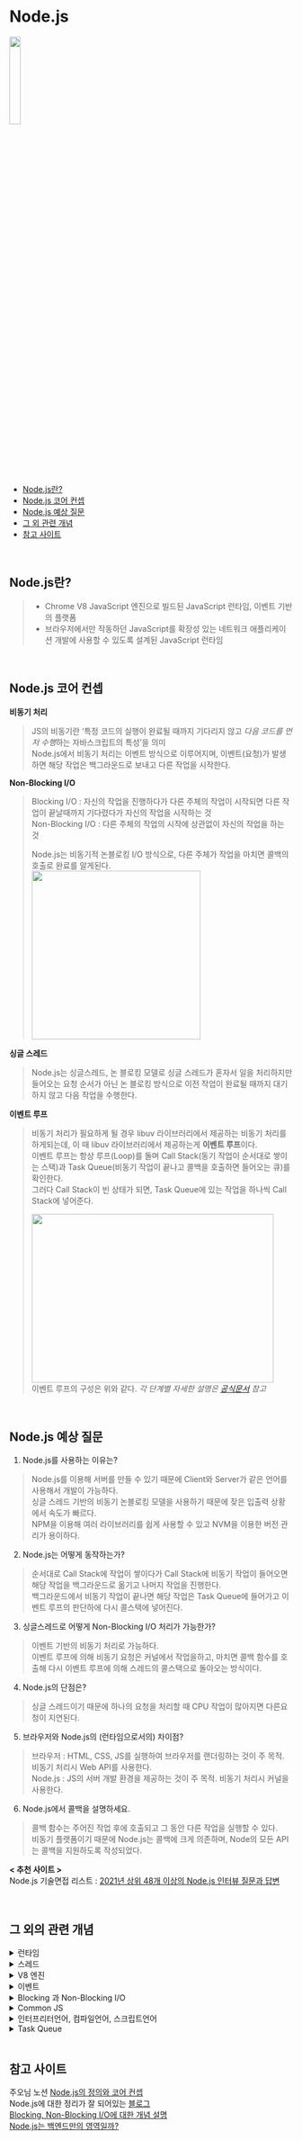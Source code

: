 # Node.js
<img src="https://user-images.githubusercontent.com/83910753/138738753-c89db2e1-1001-4232-9d0e-7c9dc09d75b9.png" width="20%" height="20%">

- [Node.js란?](https://github.com/seyoonkim48/im-sprint-practice-deploy/wiki/_new#nodejs%EB%9E%80)
- [Node.js 코어 컨셉](https://github.com/seyoonkim48/im-sprint-practice-deploy/wiki/_new#nodejs-%EC%BD%94%EC%96%B4-%EC%BB%A8%EC%85%89)
- [Node.js 예상 질문](https://github.com/seyoonkim48/im-sprint-practice-deploy/wiki/_new#nodejs-%EC%98%88%EC%83%81-%EC%A7%88%EB%AC%B8)
- [그 외 관련 개념](https://github.com/seyoonkim48/im-sprint-practice-deploy/wiki/_new#%EA%B7%B8-%EC%99%B8%EC%9D%98-%EA%B4%80%EB%A0%A8-%EA%B0%9C%EB%85%90)
- [참고 사이트](https://github.com/seyoonkim48/im-sprint-practice-deploy/wiki/_new#%EC%B0%B8%EA%B3%A0-%EC%82%AC%EC%9D%B4%ED%8A%B8)

<br>

## Node.js란?
> - Chrome V8 JavaScript 엔진으로 빌드된 JavaScript 런타임, 이벤트 기반의 플랫폼
> - 브라우저에서만 작동하던 JavaScript를 확장성 있는 네트워크 애플리케이션 개발에 사용할 수 있도록 설계된 JavaScript 런타임

<br>

## Node.js 코어 컨셉

**비동기 처리**
> JS의 비동기란 ‘특정 코드의 실행이 완료될 때까지 기다리지 않고 *다음 코드를 먼저 수행*하는 자바스크립트의 특성’을 의미   
> Node.js에서 비동기 처리는 이벤트 방식으로 이루어지며, 이벤트(요청)가 발생하면 해당 작업은 백그라운드로 보내고 다른 작업을 시작한다.

**Non-Blocking I/O**
> Blocking I/O : 자신의 작업을 진행하다가 다른 주체의 작업이 시작되면 다른 작업이 끝날때까지 기다렸다가 자신의 작업을 시작하는 것   
> Non-Blocking I/O : 다른 주체의 작업의 시작에 상관없이 자신의 작업을 하는 것   
>   
> Node.js는 비동기적 논블로킹 I/O 방식으로, 다른 주체가 작업을 마치면 콜백의 호출로 완료를 알게된다.   
> <img src="https://user-images.githubusercontent.com/83910753/138731913-4f2eec4d-8f6e-41d4-bf61-513feb2cde53.png" width="300" height="300">   

**싱글 스레드**
> Node.js는 싱글스레드, 논 블로킹 모델로 싱글 스레드가 혼자서 일을 처리하지만    
> 들어오는 요청 순서가 아닌 논 블로킹 방식으로 이전 작업이 완료될 때까지 대기하지 않고 다음 작업을 수행한다.

**이벤트 루프**
> 비동기 처리가 필요하게 될 경우 libuv 라이브러리에서 제공하는 비동기 처리를 하게되는데, 이 때 libuv 라이브러리에서 제공하는게 **이벤트 루프**이다.    
> 이벤트 루프는 항상 루프(Loop)를 돌며 Call Stack(동기 작업이 순서대로 쌓이는 스택)과 Task Queue(비동기 작업이 끝나고 콜백을 호출하면 들어오는 큐)를 확인한다.   
> 그러다 Call Stack이 빈 상태가 되면, Task Queue에 있는 작업을 하나씩 Call Stack에 넣어준다.   
>   
> <img src="https://user-images.githubusercontent.com/83910753/138737515-2fea0b09-13d6-4033-8a46-c5b545862299.png" width="430" height="300">      <br>
> 이벤트 루프의 구성은 위와 같다. *각 단계별 자세한 설명은 [공식문서](https://nodejs.org/ko/docs/guides/event-loop-timers-and-nexttick/) 참고*


<br>

## Node.js 예상 질문
1. Node.js를 사용하는 이유는?   
> Node.js를 이용해 서버를 만들 수 있기 때문에 Client와 Server가 같은 언어를 사용해서 개발이 가능하다.   
> 싱글 스레드 기반의 비동기 논블로킹 모델을 사용하기 때문에 잦은 입출력 상황에서 속도가 빠르다.   
> NPM을 이용해 여러 라이브러리를 쉽게 사용할 수 있고 NVM을 이용한 버전 관리가 용이하다.   

2. Node.js는 어떻게 동작하는가?
> 순서대로 Call Stack에 작업이 쌓이다가 Call Stack에 비동기 작업이 들어오면 해당 작업을 백그라운드로 옮기고 나머지 작업을 진행한다.   
> 백그라운드에서 비동기 작업이 끝나면 해당 작업은 Task Queue에 들어가고 이벤트 루프의 판단하에 다시 콜스택에 넣어진다.   

3. 싱글스레드로 어떻게 Non-Blocking I/O 처리가 가능한가?
> 이벤트 기반의 비동기 처리로 가능하다.   
> 이벤트 루프에 의해 비동기 요청은 커널에서 작업을하고, 마치면 콜백 함수를 호출해 다시 이벤트 루프에 의해 스레드의 콜스택으로 돌아오는 방식이다.

4. Node.js의 단점은?
> 싱글 스레드이기 때문에 하나의 요청을 처리할 때 CPU 작업이 많아지면 다른요청이 지연된다.   

5. 브라우저와 Node.js의 (런타임으로서의) 차이점?
> 브라우저 : HTML, CSS, JS를 실행하여 브라우저를 랜더링하는 것이 주 목적. 비동기 처리시 Web API를 사용한다.   
> Node.js : JS의 서버 개발 환경을 제공하는 것이 주 목적. 비동기 처리시 커널을 사용한다.   

6. Node.js에서 콜백을 설명하세요.
> 콜백 함수는 주어진 작업 후에 호출되고 그 동안 다른 작업을 실행할 수 있다.    
> 비동기 플랫폼이기 때문에 Node.js는 콜백에 크게 의존하며, Node의 모든 API는 콜백을 지원하도록 작성되었다.

**< 추천 사이트 >**   
Node.js 기술면접 리스트 : [2021년 상위 48개 이상의 Node.js 인터뷰 질문과 답변](https://www.simplilearn.com/tutorials/nodejs-tutorial/nodejs-interview-questions)

<br>

## 그 외의 관련 개념
<details>
<summary>런타임</summary>
<div markdown="1">

> 프로그래밍 언어가 구동되는 환경
</div>
</details>

<details>
<summary>스레드</summary>
<div markdown="1">

> 프로그램 : 어떤 작업을 위해 실행할 수 있는 파일   
> 프로세스 : 메모리에 올라와 실행되고 있는 프로그램의 인스턴스   
> 스레드 : 프로세스가 할당받은 자원을 이용하는 실행의 단위
</div>
</details>

<details>
<summary>V8 엔진</summary>
<div markdown="1">

> 오픈소스로 구글에서 개발했다. C++로 작성되었으며, 구글 크롬과 Node.js에서 사용된다.    
> 인터프리터를 사용하지 않고 머신코드로 변환하기 때문에 속도가 빠르다.
</div>
</details>

<details>
<summary>이벤트</summary>
<div markdown="1">

> 말 그대로 *어떠한 사건이 발생한 것*    
> Node.js에서는 비동기적 작업이 들어온 것, 끝난 것 등이 됨
</div>
</details>

<details>
<summary>Blocking 과 Non-Blocking I/O</summary>
<div markdown="1">

> I/O : Input / Output. I/O 요청이 들어오면 시스템 콜을 보내고, 그 순간에 커널로 제어권이 넘어간다. (문맥 전환)   
> 유저 프로세스(혹은 스레드)는 제어권이 다시 돌아오기 전에는 Block 상태가 된다.   
### Blocking I/O
> 의미 : 하나의 프로세스가 어떤 자원을 사용하고자 할 때 그 자원을 다른 프로세스가 점유하고 있다면, 그 프로세스가 그 자원의 사용을 끝마칠 때까지 기다려야 한다는 것   
>    
> 멀티 스레드의 방식이 블로킹 I/O이다.   
> I/O 작업이 시작되면 응답이 돌아올 떄 까지 아무것도 하지 않고 시간을 낭비한다. (커널 입장에선 I/O 작업이 완료될 때까지 응답을 보내지 않는다.)   
> 이를 해결하기 위해 멀티 스레드로 보완하지만, 스케쥴링을 위한 처리시간과 문맥 전환으로 인해 네트워크에서 대규모 요청을 처리하기엔 부적절하다.   
> <img src="https://user-images.githubusercontent.com/83910753/138750001-208b27f7-d027-4f46-8ef2-7fe86ba09b4e.png" width="30%" height="30%">
>  [ 동기적 블로킹 모델 ]

### Non-Blocking I/O
> Node.js의 싱글 스레드 방식이다.   
> I/O 작업이 시작되면 I/O 작업 처리에 대한 응답을 기다리지 않고, 유저 프로세스(혹은 스레드)는 바로 다음 작업을 실행한다.   
> I/O 처리는 백그라운드에서 실행되다가, 완료되면 커널이 유저 프로세스에게 알려준다.   
> <img src="https://user-images.githubusercontent.com/83910753/138751253-145bf29a-755d-4505-813f-696bab18d4ff.png" width="30%" height="30%">
>  [ 비동기적 논블로킹 모델 ]

더 자세한 설명이나 대표적인 두가지 외의 비동기적 블로킹 모델, 동기적 논블로킹 모델(IBM에선 이 분류에 오류가 있다는 의견도 있다)은 아래 블로그 참조!    
[블로그](https://limdongjin.github.io/concepts/blocking-non-blocking-io.html#ibm-%E1%84%8B%E1%85%A1%E1%84%90%E1%85%B5%E1%84%8F%E1%85%B3%E1%86%AF)
</div>
</details>

<details>
<summary>Common JS</summary>
<div markdown="1">

> 모듈화를 위해 Node.js에서 사용하는 포맷. Node.js에서 사용하는 자바스크립트.   
> 가장 큰 차이점은 모듈 사용에 있는데, Common JS는 require(), module.export방식을 사용한다.
</div>
</details>

<details>
<summary>인터프리터언어, 컴파일언어, 스크립트언어</summary>
<div markdown="1">

> 인터프리터 언어 : 컴파일을 거쳐서 기계어로 변환되지 않고 바로 실행되는 프로그래밍 언어. 인터프리터가 한줄씩 해석해서 바로 명령어를 실행함. 👈 JS    
> 컴파일 언어 : 반드시 기계어로 컴파일 되어야만 실행시킬 수 있는 프로그래밍 언어    
> 스크립트 언어 : 응용 소프트웨어를 제어하기 위해 사용하는 프로그래밍 언어. 소스를 컴파일 하지 않고 인터프리터로 소스코드를 한줄한줄 읽어 바로 싱행하는 방식으로 동작. 👈 JS   
</div>
</details>

<details>
<summary>Task Queue</summary>
<div markdown="1">

> 매크로 태스크와 마이크로 태스크가 있다.   
> 이벤트 루프는 우선적으로 마이크로 태스크를 확인한다. 마이크로 태스크는 코드를 이용해서만 만들 수 있고 주로 프라미스를 이용해 만든다.   
> 매크로 태스크 하나를 처리한 후 다른 매크로 태스크나 랜더링 작업을 하기 전에 마이크로 태스크 큐에 있는 작업 전부를 처리한다.
</div>
</details>

<br>

## 참고 사이트
주오님 노션 [Node.js의 정의와 코어 컨셉](https://crawling-healer-570.notion.site/Node-js-9435c989169c4cc4b1643770ab94551b)   
Node.js에 대한 정리가 잘 되어있는 [블로그](https://hanamon.kr/nodejs-%EA%B0%9C%EB%85%90-%EC%9D%B4%ED%95%B4%ED%95%98%EA%B8%B0/)   
[Blocking, Non-Blocking I/O에 대한 개념 설명](https://limdongjin.github.io/concepts/blocking-non-blocking-io.html#ibm-%E1%84%8B%E1%85%A1%E1%84%90%E1%85%B5%E1%84%8F%E1%85%B3%E1%86%AF)   
[Node.js는 백엔드만의 영역일까?](https://perfectacle.github.io/2017/06/18/what-is-node-js/)
